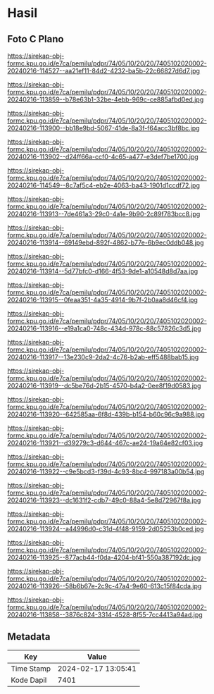 # Hasil

## Foto C Plano

https://sirekap-obj-formc.kpu.go.id/e7ca/pemilu/pdpr/74/05/10/20/20/7405102020002-20240216-114527--aa21ef11-84d2-4232-ba5b-22c66827d6d7.jpg

https://sirekap-obj-formc.kpu.go.id/e7ca/pemilu/pdpr/74/05/10/20/20/7405102020002-20240216-113859--b78e63b1-32be-4ebb-969c-ce885afbd0ed.jpg

https://sirekap-obj-formc.kpu.go.id/e7ca/pemilu/pdpr/74/05/10/20/20/7405102020002-20240216-113900--bb18e9bd-5067-41de-8a3f-f64acc3bf8bc.jpg

https://sirekap-obj-formc.kpu.go.id/e7ca/pemilu/pdpr/74/05/10/20/20/7405102020002-20240216-113902--d24ff66a-ccf0-4c65-a477-e3def7be1700.jpg

https://sirekap-obj-formc.kpu.go.id/e7ca/pemilu/pdpr/74/05/10/20/20/7405102020002-20240216-114549--8c7af5c4-eb2e-4063-ba43-1901d1ccdf72.jpg

https://sirekap-obj-formc.kpu.go.id/e7ca/pemilu/pdpr/74/05/10/20/20/7405102020002-20240216-113913--7de461a3-29c0-4a1e-9b90-2c89f783bcc8.jpg

https://sirekap-obj-formc.kpu.go.id/e7ca/pemilu/pdpr/74/05/10/20/20/7405102020002-20240216-113914--69149ebd-892f-4862-b77e-6b9ec0ddb048.jpg

https://sirekap-obj-formc.kpu.go.id/e7ca/pemilu/pdpr/74/05/10/20/20/7405102020002-20240216-113914--5d77bfc0-d166-4f53-9de1-a10548d8d7aa.jpg

https://sirekap-obj-formc.kpu.go.id/e7ca/pemilu/pdpr/74/05/10/20/20/7405102020002-20240216-113915--0feaa351-4a35-4914-9b7f-2b0aa8d46cf4.jpg

https://sirekap-obj-formc.kpu.go.id/e7ca/pemilu/pdpr/74/05/10/20/20/7405102020002-20240216-113916--e19a1ca0-748c-434d-978c-88c57826c3d5.jpg

https://sirekap-obj-formc.kpu.go.id/e7ca/pemilu/pdpr/74/05/10/20/20/7405102020002-20240216-113917--13e230c9-2da2-4c76-b2ab-eff5488bab15.jpg

https://sirekap-obj-formc.kpu.go.id/e7ca/pemilu/pdpr/74/05/10/20/20/7405102020002-20240216-113919--dc5be76d-2b15-4570-b4a2-0ee8f19d0583.jpg

https://sirekap-obj-formc.kpu.go.id/e7ca/pemilu/pdpr/74/05/10/20/20/7405102020002-20240216-113920--642585aa-6f8d-439b-b154-b60c96c9a988.jpg

https://sirekap-obj-formc.kpu.go.id/e7ca/pemilu/pdpr/74/05/10/20/20/7405102020002-20240216-113921--d39279c3-d644-467c-ae24-19a64e82cf03.jpg

https://sirekap-obj-formc.kpu.go.id/e7ca/pemilu/pdpr/74/05/10/20/20/7405102020002-20240216-113922--c9e5bcd3-f39d-4c93-8bc4-997183a00b54.jpg

https://sirekap-obj-formc.kpu.go.id/e7ca/pemilu/pdpr/74/05/10/20/20/7405102020002-20240216-113923--dc1631f2-cdb7-49c0-88a4-5e8d72967f8a.jpg

https://sirekap-obj-formc.kpu.go.id/e7ca/pemilu/pdpr/74/05/10/20/20/7405102020002-20240216-113924--a44996d0-c31d-4f48-9159-2d05253b0ced.jpg

https://sirekap-obj-formc.kpu.go.id/e7ca/pemilu/pdpr/74/05/10/20/20/7405102020002-20240216-113925--877acb44-f0da-4204-bf41-550a387192dc.jpg

https://sirekap-obj-formc.kpu.go.id/e7ca/pemilu/pdpr/74/05/10/20/20/7405102020002-20240216-113926--58b6b67e-2c9c-47a4-9e60-613c15f84cda.jpg

https://sirekap-obj-formc.kpu.go.id/e7ca/pemilu/pdpr/74/05/10/20/20/7405102020002-20240216-113858--3876c824-3314-4528-8f55-7cc4413a94ad.jpg


## Metadata

| Key        | Value               |
| ---------- | ------------------- |
| Time Stamp | 2024-02-17 13:05:41 |
| Kode Dapil | 7401                |




